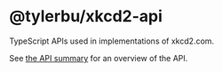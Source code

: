 # @tylerbu/xkcd2-api

TypeScript APIs used in implementations of xkcd2.com.

See [the API summary](https://github.com/tylerbutler/tools-monorepo/blob/main/packages/xkcd2-api/docs/README.md) for
an overview of the API.
